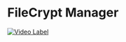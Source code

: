 # FileCrypt Manager

[![Video Label](https://i9.ytimg.com/vi/z339k6qQy3g/mq2.jpg)](https://youtu.be/z339k6qQy3g=0s)
